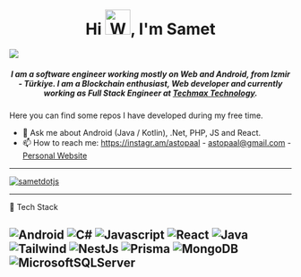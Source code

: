 <h1 align="center">Hi <img src="https://raw.githubusercontent.com/nixin72/nixin72/master/wave.gif" 
         alt="Waving hand animated gif"
         height="45"
         width="45" />, I'm Samet</h1>
<img src="https://github-production-user-asset-6210df.s3.amazonaws.com/107423523/246919736-38798335-0548-4e50-b452-a52266469235.gif?X-Amz-Algorithm=AWS4-HMAC-SHA256&X-Amz-Credential=AKIAIWNJYAX4CSVEH53A%2F20231130%2Fus-east-1%2Fs3%2Faws4_request&X-Amz-Date=20231130T170008Z&X-Amz-Expires=300&X-Amz-Signature=da8febf846b12c9e6212afcc3e88f1fa40f0b99f931718ee60bef3ab60b82923&X-Amz-SignedHeaders=host&actor_id=85809119&key_id=0&repo_id=562247784" />
<h5 align="center">
I am a software engineer working mostly on Web and Android, from Izmir - Türkiye. I am a Blockchain enthusiast, Web developer and currently working as Full Stack Engineer at <a href="https://techmax.com.tr" target="blank">Techmax Technology</a>. 
</h5>


Here you can find some repos I have developed during my free time.

- 💬 Ask me about Android (Java / Kotlin), .Net, PHP, JS and React.
- 📫 How to reach me: https://instagr.am/astopaal - astopaal@gmail.com - <a href="https://samettopal.com">Personal Website</a>
---

<p align="left"> <a href="https://twitter.com/sametdotjs" target="blank"><img src="https://img.shields.io/twitter/follow/sametdotjs?logo=twitter&style=for-the-badge" alt="sametdotjs" /></a> </p>

---

🧰 Tech Stack

![Android](https://img.shields.io/badge/Android-3DDC84?style=for-the-badge&logo=android&logoColor=white) ![C#](https://img.shields.io/badge/C%23-239120?style=for-the-badge&logo=c-sharp&logoColor=white) ![Javascript](https://img.shields.io/badge/JavaScript-F7DF1E?style=for-the-badge&logo=javascript&logoColor=black) ![React](https://img.shields.io/badge/React-20232A?style=for-the-badge&logo=react&logoColor=61DAFB) ![Java](https://img.shields.io/badge/Java-ED8B00?style=for-the-badge&logo=openjdk&logoColor=white)  ![Tailwind](https://img.shields.io/badge/Tailwind_CSS-38B2AC?style=for-the-badge&logo=tailwind-css&logoColor=white) ![NestJs](https://img.shields.io/badge/nestjs-E0234E?style=for-the-badge&logo=nestjs&logoColor=white) ![Prisma](https://img.shields.io/badge/Prisma-3982CE?style=for-the-badge&logo=Prisma&logoColor=white) ![MongoDB](https://img.shields.io/badge/MongoDB-%234ea94b.svg?style=for-the-badge&logo=mongodb&logoColor=white) ![MicrosoftSQLServer](https://img.shields.io/badge/Microsoft%20SQL%20Server-CC2927?style=for-the-badge&logo=microsoft%20sql%20server&logoColor=white)
---
